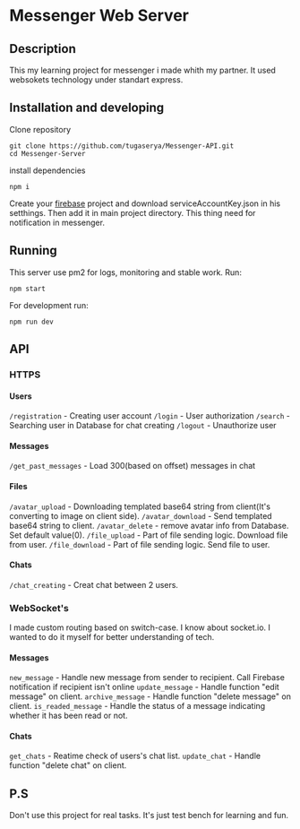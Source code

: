 # Messenger Web Server
## Description
This my learning project for messenger i made whith my partner.
It used websokets technology under standart express.
## Installation and developing
Clone repository
```
git clone https://github.com/tugaserya/Messenger-API.git
cd Messenger-Server
```
install dependencies
```
npm i
```

Create your [firebase](https://firebase.google.com/]) project and download serviceAccountKey.json in his setthings.
Then add it in main project directory. This thing need for notification in messenger.
## Running
This server use pm2 for logs, monitoring and stable work.
Run:
```
npm start
```
For development run:
```
npm run dev
```

## API

### HTTPS

#### Users
`/registration` - Creating user account
`/login` - User authorization
`/search` - Searching user in Database for chat creating
`/logout` - Unauthorize user

#### Messages
`/get_past_messages` - Load 300(based on offset) messages in chat

#### Files
`/avatar_upload` - Downloading templated base64 string from client(It's converting to image on client side).
`/avatar_download` - Send templated base64 string to client.
`/avatar_delete` - remove avatar info from Database. Set default value(0).
`/file_upload` - Part of file sending logic. Download file from user.
`/file_download` - Part of file sending logic. Send file to user.

#### Chats
`/chat_creating` - Creat chat between 2 users.


### WebSocket's
I made custom routing based on switch-case. I know about socket.io. I wanted to do it myself for better understanding of tech.

#### Messages
`new_message` - Handle new message from sender to recipient. Call Firebase notification if recipient isn't online
`update_message` - Handle function "edit message" on client.
`archive_message` - Handle function "delete message" on client.
`is_readed_message` - Handle the status of a message indicating whether it has been read or not.

#### Chats
`get_chats` - Reatime check of users's chat list.
`update_chat` - Handle function "delete chat" on client.

## P.S
Don't use this project for real tasks. It's just test bench for learning and fun. 

